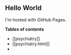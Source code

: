 ## Hello World

I'm hosted with GitHub Pages.

**Tables of contents**
- [[psychiatry]]
- [[psychiatry.html]]
- 
